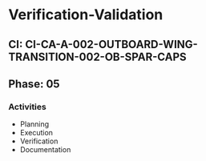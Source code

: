 # Verification-Validation

## CI: CI-CA-A-002-OUTBOARD-WING-TRANSITION-002-OB-SPAR-CAPS
## Phase: 05

### Activities
- Planning
- Execution
- Verification
- Documentation
